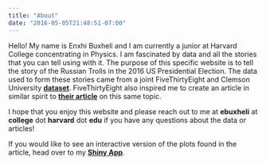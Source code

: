 ```yaml
---
title: "About"
date: "2016-05-05T21:48:51-07:00"
---
```


Hello! My name is Enxhi Buxheli and I am currently a junior at Harvard College concentrating in Physics. I am fascinated by data and all the stories that you can tell using with it. The purpose of this specific website is to tell the story of the Russian Trolls in the 2016 US Presidential Election. The data used to form these stories came from a joint FiveThirtyEight and Clemson University [**dataset**](https://github.com/fivethirtyeight/russian-troll-tweets/). FiveThirtyEight also inspired me to create an article in similar spirit to [**their article**](https://fivethirtyeight.com/features/why-were-sharing-3-million-russian-troll-tweets/) on this same topic.

I hope that you enjoy this website and please reach out to me at **ebuxheli** at **college** dot **harvard** dot **edu** if you have any questions about the data or articles!

If you would like to see an interactive version of the plots found in the article, head over to my [**Shiny App**](https://ebuxheli.shinyapps.io/russian_trolls/).